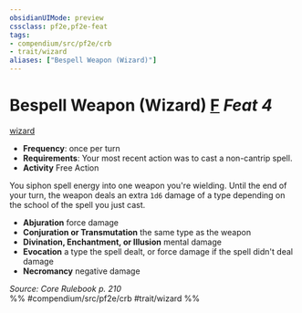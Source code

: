 ```yaml
---
obsidianUIMode: preview
cssclass: pf2e,pf2e-feat
tags:
- compendium/src/pf2e/crb
- trait/wizard
aliases: ["Bespell Weapon (Wizard)"]
---
```

# Bespell Weapon (Wizard)  [F](chapter-9-playing-the-game.md#Actions "Free Action") *Feat 4*  
[wizard](Reference/Rules/Traits/wizard.md "Wizard Class Trait")  

- **Frequency**: once per turn
- **Requirements**: Your most recent action was to cast a non-cantrip spell.
- **Activity** Free Action

You siphon spell energy into one weapon you're wielding. Until the end of your turn, the weapon deals an extra `1d6` damage of a type depending on the school of the spell you just cast.

- **Abjuration** force damage
- **Conjuration or Transmutation** the same type as the weapon
- **Divination, Enchantment, or Illusion** mental damage
- **Evocation** a type the spell dealt, or force damage if the spell didn't deal damage
- **Necromancy** negative damage

*Source: Core Rulebook p. 210*  
%% #compendium/src/pf2e/crb #trait/wizard %%